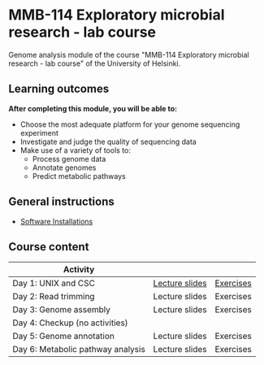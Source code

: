 # MMB-114 Exploratory microbial research - lab course

Genome analysis module of the course "MMB-114 Exploratory microbial research - lab course" of the University of Helsinki.

## Learning outcomes

**After completing this module, you will be able to:**
* Choose the most adequate platform for your genome sequencing experiment
* Investigate and judge the quality of sequencing data
* Make use of a variety of tools to:
    * Process genome data
    * Annotate genomes
    * Predict metabolic pathways

## General instructions

* [Software Installations](00-software-installations.md)

## Course content

Activity                          |                                                |                                 |
--------------------------------- | ---------------------------------------------- | ------------------------------- |
Day 1: UNIX and CSC               | [Lecture slides](lectures/01_UNIX_and_CSC.pdf) | [Exercises](01-UNIX-and-CSC.md) |
Day 2: Read trimming              | Lecture slides                                 | Exercises                       |
Day 3: Genome assembly            | Lecture slides                                 | Exercises                       |
Day 4: Checkup (no activities)    |                                                |                                 |
Day 5: Genome annotation          | Lecture slides                                 | Exercises                       |
Day 6: Metabolic pathway analysis | Lecture slides                                 | Exercises                       |

<!-- * [Extra activities: mapping and RAST](07-Extra-activities.md) -->
